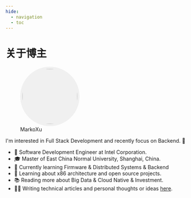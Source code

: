 ```yaml
---
hide:
  - navigation
  - toc
---
```


# 关于博主
<figure>
  <img src="../../../assets/images/avatar.png" height="150px" width="150px" style="padding:6px;border-radius:50%;background: rgba(0, 0, 0, 0.05) none repeat scroll 0% 0%;"/>
  <figcaption>MarkoXu</figcaption>
</figure>

I'm interested in Full Stack Development and recently focus on Backend. 💪

- 💼 Software Development Engineer at Intel Corporation.
- 🎓 Master of East China Normal University, Shanghai, China.
- 🎯 Currently learning Firmware & Distributed Systems & Backend
- 🌱 Learning about x86 architecture and open source projects.
- 📚 Reading more about Big Data & Cloud Native & Investment.
- ✍🏻 Writing technical articles and personal thoughts or ideas [here](https://www.markoxu.com).
